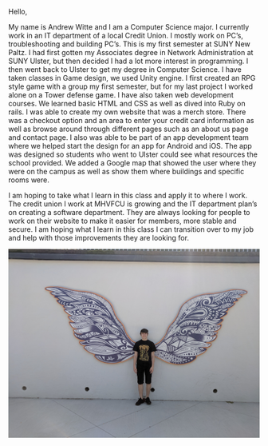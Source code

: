 
Hello,

My name is Andrew Witte and I am a Computer Science major. I currently work in an IT department of a local Credit Union. I mostly work on PC’s, troubleshooting and building PC’s. This is my first semester at SUNY New Paltz. I had first gotten my Associates degree in Network Administration at SUNY Ulster, but then decided I had a lot more interest in programming. I then went back to Ulster to get my degree in Computer Science. I have taken classes in Game design, we used Unity engine. I first created an RPG style game with a group my first semester, but for my last project I worked alone on a Tower defense game. I have also taken web development courses. We learned basic HTML and CSS as well as dived into Ruby on rails. I was able to create my own website that was a merch store. There was a checkout option and an area to enter your credit card information as well as browse around through different pages such as an about us page and contact page. I also was able to be part of an app development team where we helped start the design for an app for Android and iOS. The app was designed so students who went to Ulster could see what resources the school provided. We added a Google map that showed the user where they were on the campus as well as show them where buildings and specific rooms were.

I am hoping to take what I learn in this class and apply it to where I work. The credit union I work at MHVFCU is growing and the IT department plan’s on creating a software department. They are always looking for people to work on their website to make it easier for members, more stable and secure. I am hoping what I learn in this class I can transition over to my job and help with those improvements they are looking for. 

 
 
 ![](me.jpg)
